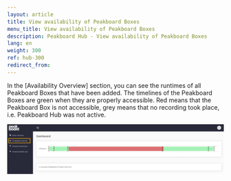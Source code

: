 ```yaml
---
layout: article
title: View availability of Peakboard Boxes
menu_title: View availability of Peakboard Boxes
description: Peakboard Hub - View availability of Peakboard Boxes
lang: en
weight: 300
ref: hub-300
redirect_from:
---
```


In the [Availability Overview] section, you can see the runtimes of all Peakboard Boxes that have been added. 
The timelines of the Peakboard Boxes are green when they are properly accessible. 
Red means that the Peakboard Box is not accessible, grey means that no recording took place, i.e. Peakboard Hub was not active.

![Availability Overview](/assets/images/hub/hub_availabilityoverview.png) 
